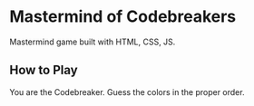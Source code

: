 # Mastermind of Codebreakers

Mastermind game built with HTML, CSS, JS.

## How to Play

You are the Codebreaker. Guess the colors in the proper order.
